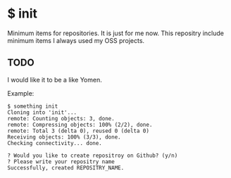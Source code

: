 $ init
======

Minimum items for repositories. It is just for me now. This repositry include minimum items I always used my OSS projects.

## TODO

I would like it to be a like Yomen. 

Example:

    $ something init
    Cloning into 'init'...
    remote: Counting objects: 3, done.
    remote: Compressing objects: 100% (2/2), done.
    remote: Total 3 (delta 0), reused 0 (delta 0)
    Receiving objects: 100% (3/3), done.
    Checking connectivity... done.
      
    ? Would you like to create repositroy on Github? (y/n)
    ? Please write your repositry name
    Successfully, created REPOSITRY_NAME.

